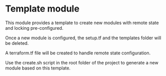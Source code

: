 # Template module

This module provides a template to create new modules with remote state and locking pre-configured.

Once a new module is configured, the setup.tf and the templates folder will be deleted.

A terraform.tf file will be created to handle remote state configuration.

Use the create.sh script in the root folder of the project to generate a new module based on this template.
